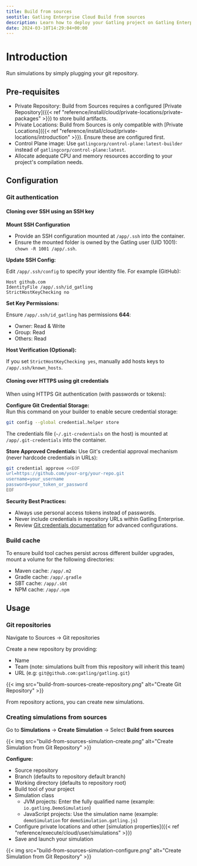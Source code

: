 ```yaml
---
title: Build from sources
seotitle: Gatling Enterprise Cloud Build from sources
description: Learn how to deploy your Gatling project on Gatling Enterprise Cloud by connecting a source repository.
date: 2024-03-10T14:29:04+00:00
---
```


# Introduction

Run simulations by simply plugging your git repository.

## Pre-requisites

- Private Repository: Build from Sources requires a configured [Private Repository]({{< ref "reference/install/cloud/private-locations/private-packages" >}}) to store build artifacts.
- Private Locations: Build from Sources is only compatible with [Private Locations]({{< ref "reference/install/cloud/private-locations/introduction" >}}). Ensure these are configured first.
- Control Plane image: Use `gatlingcorp/control-plane:latest-builder` instead of `gatlingcorp/control-plane:latest`.
- Allocate adequate CPU and memory resources according to your project's compilation needs.

## Configuration

### Git authentication

#### Cloning over SSH using an SSH key

**Mount SSH Configuration**

- Provide an SSH configuration mounted at `/app/.ssh` into the container.
- Ensure the mounted folder is owned by the Gatling user (UID 1001): `chown -R 1001 /app/.ssh`.

**Update SSH Config:**

Edit `/app/.ssh/config` to specify your identity file. For example (GitHub):

```
Host github.com
IdentityFile /app/.ssh/id_gatling
StrictHostKeyChecking no
```

**Set Key Permissions:**

Ensure `/app/.ssh/id_gatling` has permissions **644**:
- Owner: Read & Write
- Group: Read
- Others: Read

**Host Verification (Optional):**

If you set `StrictHostKeyChecking yes`, manually add hosts keys to `/app/.ssh/known_hosts`.

#### Cloning over HTTPS using git credentials

When using HTTPS Git authentication (with passwords or tokens):

**Configure Git Credential Storage:**  
Run this command on your builder to enable secure credential storage:

```bash
git config --global credential.helper store
```

The credentials file (`~/.git-credentials` on the host) is mounted at `/app/.git-credentials` into the container.

**Store Approved Credentials:**
Use Git's credential approval mechanism (never hardcode credentials in URLs):

```bash
git credential approve <<EOF
url=https://github.com/your-org/your-repo.git
username=your_username
password=your_token_or_password
EOF
```

**Security Best Practices:**
- Always use personal access tokens instead of passwords.
- Never include credentials in repository URLs within Gatling Enterprise.
- Review [Git credentials documentation](https://git-scm.com/docs/gitcredentials) for advanced configurations.

### Build cache

To ensure build tool caches persist across different builder upgrades, mount a volume for the following directories:
- Maven cache: `/app/.m2`
- Gradle cache: `/app/.gradle`
- SBT cache: `/app/.sbt`
- NPM cache: `/app/.npm`

## Usage

### Git repositories

Navigate to Sources → Git repositories

Create a new repository by providing:
- Name
- Team (note: simulations built from this repository will inherit this team)
- URL (e.g: `git@github.com:gatling/gatling.git`)

{{< img src="build-from-sources-create-repository.png" alt="Create Git Repository" >}}

From repository actions, you can create new simulations.

### Creating simulations from sources

Go to **Simulations** → **Create Simulation** → Select **Build from sources**

{{< img src="build-from-sources-simulation-create.png" alt="Create Simulation from Git Repository" >}}

**Configure:**
- Source repository
- Branch (defaults to repository default branch)
- Working directory (defaults to repository root)
- Build tool of your project
- Simulation class
  - JVM projects: Enter the fully qualified name (example: `io.gatling.DemoSimulation`)
  - JavaScript projects: Use the simulation name (example: `demoSimulation` for `demoSimulation.gatling.js`)
- Configure private locations and other [simulation properties]({{< ref "reference/execute/cloud/user/simulations" >}})
- Save and launch your simulation

{{< img src="build-from-sources-simulation-configure.png" alt="Create Simulation from Git Repository" >}}
